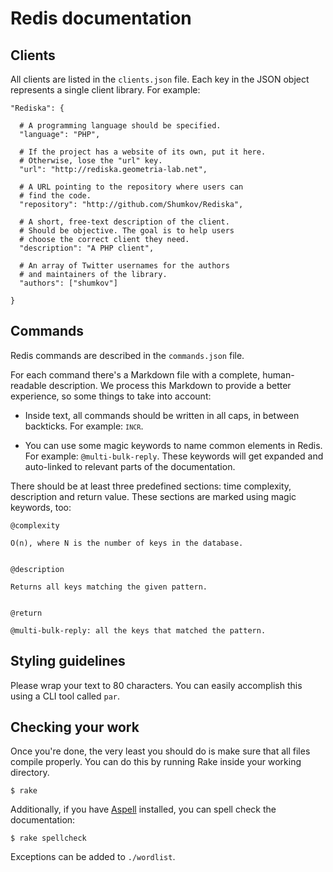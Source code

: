 Redis documentation
===


Clients
---

All clients are listed in the `clients.json` file. Each key in the JSON
object represents a single client library. For example:

    "Rediska": {

      # A programming language should be specified.
      "language": "PHP",

      # If the project has a website of its own, put it here.
      # Otherwise, lose the "url" key.
      "url": "http://rediska.geometria-lab.net",

      # A URL pointing to the repository where users can
      # find the code.
      "repository": "http://github.com/Shumkov/Rediska",

      # A short, free-text description of the client.
      # Should be objective. The goal is to help users
      # choose the correct client they need.
      "description": "A PHP client",

      # An array of Twitter usernames for the authors
      # and maintainers of the library.
      "authors": ["shumkov"]

    }


Commands
---

Redis commands are described in the `commands.json` file.

For each command there's a Markdown file with a complete, human-readable
description. We process this Markdown to provide a better experience, so
some things to take into account:

* Inside text, all commands should be written in all caps, in between
backticks. For example: <code>`INCR`</code>.

* You can use some magic keywords to name common elements in Redis. For
example: `@multi-bulk-reply`. These keywords will get expanded and
auto-linked to relevant parts of the documentation.

There should be at least three predefined sections: time complexity,
description and return value. These sections are marked using magic
keywords, too:

    @complexity

    O(n), where N is the number of keys in the database.


    @description

    Returns all keys matching the given pattern.


    @return

    @multi-bulk-reply: all the keys that matched the pattern.


Styling guidelines
---

Please wrap your text to 80 characters. You can easily accomplish this
using a CLI tool called `par`.


Checking your work
---

Once you're done, the very least you should do is make sure that all
files compile properly. You can do this by running Rake inside your
working directory.

    $ rake

Additionally, if you have [Aspell](http://aspell.net/) installed, you
can spell check the documentation:

    $ rake spellcheck

Exceptions can be added to `./wordlist`.
